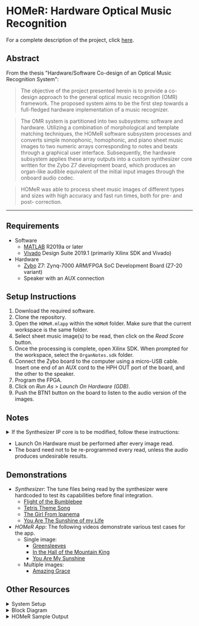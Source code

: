 # HOMeR: Hardware Optical Music Recognition
For a complete description of the project, click [here].


## Abstract
From the thesis "Hardware/Software Co-design of an Optical Music Recognition System":

> The objective of the project presented herein is to provide a co-design approach to the general optical music recognition (OMR) framework. The proposed system aims to be the first step towards a full-fledged hardware implementation of a music recognizer.

> The OMR system is partitioned into two subsystems: software and hardware. Utilizing a combination of morphological and template matching techniques, the HOMeR software subsystem processes and converts simple monophonic, homophonic, and piano sheet music images to two numeric arrays corresponding to notes and beats through a graphical user interface. Subsequently, the hardware subsystem applies these array outputs into a custom synthesizer core written for the Zybo Z7 development board, which produces an organ-like audible equivalent of the initial input images through the onboard audio codec. 

> HOMeR was able to process sheet music images of different types and sizes with high accuracy and fast run times, both for pre- and post- correction.
---------------------------------------
## Requirements
* Software
  * [MATLAB] R2019a or later 
  * [Vivado] Design Suite 2019.1 (primarily Xilinx SDK and Vivado)
* Hardware
  * [Zybo] Z7: Zynq-7000 ARM/FPGA SoC Development Board (Z7-20 variant)
  * Speaker with an AUX connection

## Setup Instructions
1. Download the required software.
2. Clone the repository.
3. Open the `HOMeR.mlapp` within the `HOMeR` folder. Make sure that the current workspace is the same folder.
4. Select sheet music image(s) to be read, then click on the _Read_ _Score_ button.
5. Once the processing is complete, open Xilinx SDK. When prompted for the workspace, select the `OrganNotes.sdk` folder.
6. Connect the Zybo board to the computer using a micro-USB cable. Insert one end of an AUX cord to the HPH OUT port of the board, and the other to the speaker.
7. Program the FPGA.
8. Click on _Run_ _As_ &gt; _Launch_ _On_ _Hardware_ _(GDB)_.
9. Push the BTN1 button on the board to listen to the audio version of the images.

## Notes
<details><summary>If the Synthesizer IP core is to be modified, follow these instructions:</summary>

1. Delete the contents of the `OrganNotes.sdk` folder under `HOMeR`.
2. Open Vivado 2019.1.
3. Using the tcl console, type the following:
```tcl
cd <change to extracted_folder>/Synthesizer/
source ./OrganNotes.tcl
```
4. Once the project is created, modify the IP through the Block Design section.
5. Create a new HDL wrapper for the block design, then generate the bitstream.
6. Go to File &gt; Export &gt; Export Hardware. Make sure that the "Include Bitstream" box is marked, and the "Export to" location is the `OrganNotes.sdk` folder.
7. Go to File &gt; Launch SDK. Change both "Exported location" and "Workspace" to `OrganNotes.sdk`, then click OK.
8. Once the SDK is launched, go to File &gt; New &gt; Application Project.
9. Fill up the form with the following details:

Field | Value
--- | :---:
Project Name | Synthesizer
OS Platform | Standalone
Hardware Platform | test_wrapper_hw_platform_0 
Processor | ps7_cortex a9_0
Language | C
Board Support Package | Create New

10. Click on Next, select the _Empty_ _Application_ template, then click Finish.
11. Copy the contents of `HOMeR/src` into `OrganNotes.sdk/Synthesizer/src`.
12. Run the _HOMeR_ app as described in the *Setup* section.
</details>

* Launch On Hardware must be performed after every image read.
* The board need not to be re-programmed every read, unless the audio produces undesirable results.

## Demonstrations
* _Synthesizer_: The tune files being read by the synthesizer were hardcoded to test its capabilities before final integration.
  * [Flight of the Bumblebee]
  * [Tetris Theme Song]
  * [The Girl From Ipanema]
  * [You Are The Sunshine of my Life]
* _HOMeR App_: The following videos demonstrate various test cases for the app.
  * Single image:
	* [Greensleeves]
    * [In the Hall of the Mountain King]
	* [You Are My Sunshine]
  * Multiple images:
    * [Amazing Grace]

## Other Resources
  <details><summary>System Setup</summary>
	<p align="center">
	  <img width="600" height="600" src="https://github.com/takatz28/HOMeR-Hardware-OMR/blob/master/docs/Setup.jpg">
	</p>
  </details>
  
  <details><summary>Block Diagram</summary>
	<p align="center">
	  <img width="400" height="150" src="https://github.com/takatz28/HOMeR-Hardware-OMR/blob/master/docs/HOMeR.jpg">
	</p>
  </details>
  
  <details><summary>HOMeR Sample Output</summary>
	<p align="center">
	  <img width="600" height="400" src="https://github.com/takatz28/HOMeR-Hardware-OMR/blob/master/docs/minuet.jpg">
	</p>
  </details>
  
  
[here]:
https://drive.google.com/file/d/1sfMDNLTtfQq3ZvBRsBOUUY3n6wHFgWAe/view?usp=sharing
[MATLAB]:
https://www.mathworks.com/products/matlab/student.html?s_tid=htb_learn_gtwy_cta3
[Vivado]:
https://www.xilinx.com/support/download/index.html/content/xilinx/en/downloadNav/vivado-design-tools/archive.html
[Zybo]:
https://digilent.com/shop/zybo-z7-zynq-7000-arm-fpga-soc-development-board/
[Greensleeves]:
https://drive.google.com/file/d/14uhCoezqQO5v1ydMc-PGA70H_gl-lwgg/view?usp=sharing
[In the Hall of the Mountain King]:
https://drive.google.com/file/d/1inY15nAcpwpulG6GEa-EEbANPE5pXs2x/view?usp=sharing
[You Are My Sunshine]:
https://drive.google.com/file/d/1sL9n_EVkKScEoXfHMqU1KZrMXq_a1d0v/view?usp=sharing
[Amazing Grace]:
https://drive.google.com/file/d/1pv0Ghh1rKgaRMufB96hQwcvFTqPTBlgw/view?usp=sharing
[Flight of the Bumblebee]:
https://drive.google.com/file/d/1bX15-7DolUZvAkDcviW_WpkBffbX5UmK/view?usp=sharing
[Tetris Theme Song]:
https://drive.google.com/file/d/1VbuS7QhAdDdBe_8DlKGI6_5K2n84xQ28/view?usp=sharing
[The Girl From Ipanema]:
https://drive.google.com/file/d/14gtuzIP55wYlUJ-fh8lDUJaByMgvlCX-/view?usp=sharing
[You Are The Sunshine of my Life]:
https://drive.google.com/file/d/1xnBoizPs20fYIUJMBPO8VAIRHUKl-ZFI/view?usp=sharing
